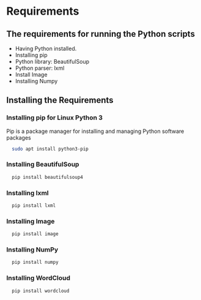 # Requirements

## The requirements for running the Python scripts

- Having Python installed. 
- Installing pip
- Python library: BeautifulSoup
- Python parser: lxml 
- Install Image
- Installing Numpy

## Installing the Requirements

### Installing pip for Linux Python 3

Pip is a package manager for installing and managing Python software packages


```bash
  sudo apt install python3-pip
```

### Installing BeautifulSoup

```bash
  pip install beautifulsoup4
```
  
### Installing lxml

```bash
  pip install lxml
```

### Installing Image

```bash
  pip install image
```
### Installing NumPy

```bash
  pip install numpy
```
### Installing WordCloud
```bash
  pip install wordcloud
```
